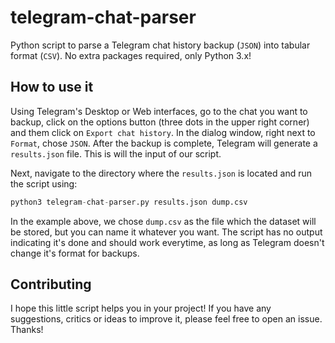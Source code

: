# telegram-chat-parser

Python script to parse a Telegram chat history backup (`JSON`) into tabular format (`CSV`). No extra packages required, only Python 3.x!

## How to use it

Using Telegram's Desktop or Web interfaces, go to the chat you want to backup, click on the options button (three dots in the upper right corner) and them click on `Export chat history`. In the dialog window, right next to `Format`, chose `JSON`. After the backup is complete, Telegram will generate a `results.json` file. This is will the input of our script.

Next, navigate to the directory where the `results.json` is located and run the script using:

```python
python3 telegram-chat-parser.py results.json dump.csv
```

In the example above, we chose `dump.csv` as the file which the dataset will be stored, but you can name it whatever you want. The script has no output indicating it's done and should work everytime, as long as Telegram doesn't change it's format for backups.

## Contributing

I hope this little script helps you in your project! If you have any suggestions, critics or ideas to improve it, please feel free to open an issue. Thanks!
